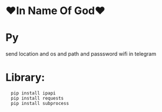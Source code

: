 # ❤️In Name Of God❤️
# Py
send location and os and path and passsword wifi in telegram
# Library:
      pip install ipapi
      pip install requests
      pip install subprocess
   
